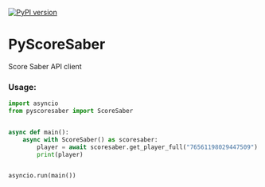 [![PyPI version](https://badge.fury.io/py/PyScoreSaber.svg)](https://pypi.org/project/PyScoreSaber)
# PyScoreSaber
Score Saber API client

### Usage:
```python
import asyncio
from pyscoresaber import ScoreSaber


async def main():
    async with ScoreSaber() as scoresaber:
        player = await scoresaber.get_player_full("76561198029447509")
        print(player)


asyncio.run(main())
```
